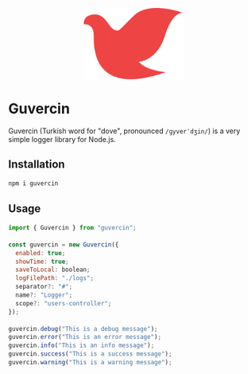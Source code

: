 <p align="center">
  <img src="https://github.com/guvercinjs/.github/blob/main/guvercin.svg" width="200">
</p>

# Guvercin

Guvercin (Turkish word for "dove", pronounced `/ɡyverˈdʒin/`) is a very simple logger library for Node.js.

## Installation

```bash
npm i guvercin
```

## Usage

```javascript
import { Guvercin } from "guvercin";

const guvercin = new Guvercin({
  enabled: true;
  showTime: true;
  saveToLocal: boolean;
  logFilePath: "./logs";
  separator?: "#";
  name?: "Logger";
  scope?: "users-controller";
});

guvercin.debug("This is a debug message");
guvercin.error("This is an error message");
guvercin.info("This is an info message");
guvercin.success("This is a success message");
guvercin.warning("This is a warning message");
```
